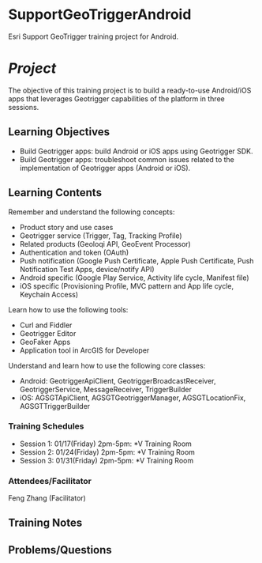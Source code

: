 SupportGeoTriggerAndroid
========================

Esri Support GeoTrigger training project for Android.

# _Project_

The objective of this training project is to build a ready-to-use Android/iOS apps that leverages Geotrigger capabilities of the platform in three sessions.

## Learning Objectives

-	Build Geotrigger apps: build Android or iOS apps using Geotrigger SDK.
-	Build Geotrigger apps: troubleshoot common issues related to the implementation of Geotrigger apps (Android or iOS).

## Learning Contents
Remember and understand the following concepts:
-	Product story and use cases
-	Geotrigger service (Trigger, Tag, Tracking Profile)
-	Related products (Geoloqi API, GeoEvent Processor)
-	Authentication and token (OAuth)
-	Push notification (Google Push Certificate, Apple Push Certificate, Push Notification Test Apps, device/notify API)
-	Android specific (Google Play Service, Activity life cycle, Manifest file)
-	iOS specific (Provisioning Profile, MVC pattern and App life cycle, Keychain Access)

Learn how to use the following tools:
-	Curl and Fiddler
-	Geotrigger Editor 
-	GeoFaker Apps
-	Application tool in ArcGIS for Developer

Understand and learn how to use the following core classes:
-	Android: GeotriggerApiClient, GeotriggerBroadcastReceiver,  GeotriggerService, MessageReceiver, TriggerBuilder
-	iOS: AGSGTApiClient, AGSGTGeotriggerManager,  AGSGTLocationFix, AGSGTTriggerBuilder

### Training Schedules

-	Session 1: 01/17(Friday) 2pm-5pm: *V Training Room
-	Session 2: 01/24(Friday) 2pm-5pm: *V Training Room
-	Session 3: 01/31(Friday) 2pm-5pm: *V Training Room

### Attendees/Facilitator
Feng Zhang (Facilitator)

## Training Notes

## Problems/Questions
